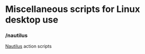 # Miscellaneous scripts for Linux desktop use

### /nautilus
[Nautilus](https://en.wikipedia.org/wiki/GNOME_Files) action scripts

